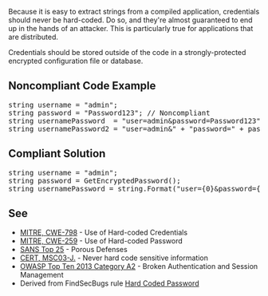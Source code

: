 Because it is easy to extract strings from a compiled application, credentials should never be hard-coded. Do so, and they're almost guaranteed to
end up in the hands of an attacker. This is particularly true for applications that are distributed.

Credentials should be stored outside of the code in a strongly-protected encrypted configuration file or database.

## Noncompliant Code Example

<pre>
string username = "admin";
string password = "Password123"; // Noncompliant
string usernamePassword  = "user=admin&amp;password=Password123"; // Noncompliant
string usernamePassword2 = "user=admin&amp;" + "password=" + password; // Noncompliant
</pre>

## Compliant Solution

<pre>
string username = "admin";
string password = GetEncryptedPassword();
string usernamePassword = string.Format("user={0}&amp;password={1}", GetEncryptedUsername(), GetEncryptedPassword());
</pre>

## See

*   [MITRE, CWE-798](http://cwe.mitre.org/data/definitions/798) - Use of Hard-coded Credentials
*   [MITRE, CWE-259](http://cwe.mitre.org/data/definitions/259) - Use of Hard-coded Password
*   [SANS Top 25](http://www.sans.org/top25-software-errors/) - Porous Defenses
*   [CERT, MSC03-J.](https://www.securecoding.cert.org/confluence/x/qQCHAQ) - Never hard code sensitive information
*   [OWASP Top Ten 2013 Category A2](https://www.owasp.org/index.php/Top_10_2013-A2-Broken_Authentication_and_Session_Management) -
      Broken Authentication and Session Management
*   Derived from FindSecBugs rule [Hard Coded Password](http://h3xstream.github.io/find-sec-bugs/bugs.htm#HARD_CODE_PASSWORD)